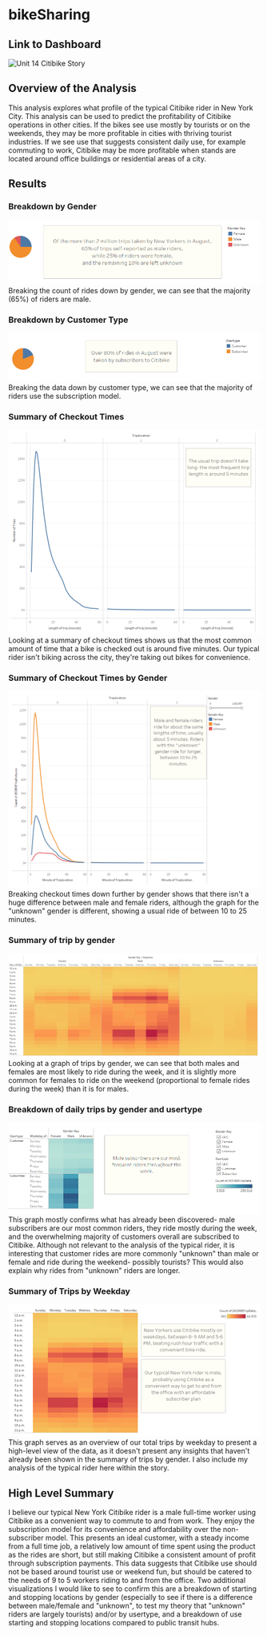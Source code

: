 # bikeSharing
## Link to Dashboard
![Unit 14 Citibike Story](https://public.tableau.com/app/profile/chris5384/viz/Unit14CitibikeChallenge/NumberofTrips)  
## Overview of the Analysis
This analysis explores what profile of the typical Citibike rider in New York City. This analysis can be used to predict the profitability of Citibike operations in other cities. If the bikes see use mostly by tourists or on the weekends, they may be more profitable in cities with thriving tourist industries. If we see use that suggests consistent daily use, for example commuting to work, Citibike may be more profitable when stands are located around office buildings or residential areas of a city. 
## Results
### Breakdown by Gender
![](\images\byGender.png)   
Breaking the count of rides down by gender, we can see that the majority (65%) of riders are male.
### Breakdown by Customer Type
![](\images\byCustomerType.png)  
Breaking the data down by customer type, we can see that the majority of riders use the subscription model.
### Summary of Checkout Times
![](\images\checkoutTimes.png)  
Looking at a summary of checkout times shows us that the most common amount of time that a bike is checked out is around five minutes. Our typical rider isn't biking across the city, they're taking out bikes for convenience.
### Summary of Checkout Times by Gender
![](\images\checkoutTimesByGender.png)  
Breaking checkout times down further by gender shows that there isn't a huge difference between male and female riders, although the graph for the "unknown" gender is different, showing a usual ride of between 10 to 25 minutes.
### Summary of trip by gender
![](\images\tripsByGender.png)  
Looking at a graph of trips by gender, we can see that both males and females are most likely to ride during the week, and it is slightly more common for females to ride on the weekend (proportional to female rides during the week) than it is for males.
### Breakdown of daily trips by gender and usertype
![](\images\tripsByGenderUsertype.png)  
This graph mostly confirms what has already been discovered- male subscribers are our most common riders, they ride mostly during the week, and the overwhelming majority of customers overall are subscribed to Citibike.
Although not relevant to the analysis of the typical rider, it is interesting that customer rides are more commonly "unknown" than male or female and ride during the weekend- possibly tourists?
This would also explain why rides from "unknown" riders are longer.
### Summary of Trips by Weekday
![](\images\tripsByWeekday.png)  
This graph serves as an overview of our total trips by weekday to present a high-level view of the data, as it doesn't present any insights that haven't already been shown in the summary of trips by gender. I also include my analysis of the typical rider here within the story.
## High Level Summary
I believe our typical New York Citibike rider is a male full-time worker using Citibike as a convenient way to commute to and from work. They enjoy the subscription model for its convenience and affordability over the non-subscriber model. This presents an ideal customer, with a steady income from a full time job, a relatively low amount of time spent using the product as the rides are short, but still making Citibike a consistent amount of profit through subscription payments.
This data suggests that Citibike use should not be based around tourist use or weekend fun, but should be catered to the needs of 9 to 5 workers riding to and from the office.
Two additional visualizations I would like to see to confirm this are a breakdown of starting and stopping locations by gender (especially to see if there is a difference between male/female and "unknown", to test my theory that "unknown" riders are largely tourists) and/or by usertype, and a breakdown of use starting and stopping locations compared to public transit hubs.